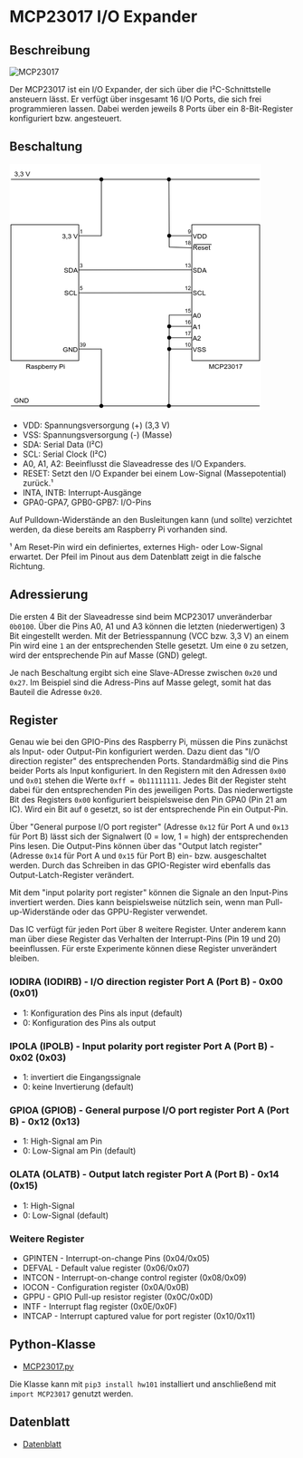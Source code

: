 # MCP23017 I/O Expander

## Beschreibung

![MCP23017](doc/mcp23017_pinout.png)

Der MCP23017 ist ein I/O Expander, der sich über die I²C-Schnittstelle ansteuern lässt. Er verfügt über insgesamt 16 I/O Ports, die sich frei programmieren lassen. Dabei werden jeweils 8 Ports über ein 8-Bit-Register konfiguriert bzw. angesteuert.

## Beschaltung

![Schaltung](doc/mcp23017_grundschaltung.png)

- VDD: Spannungsversorgung (+) (3,3 V)
- VSS: Spannungsversorgung (-) (Masse)
- SDA: Serial Data (I²C)
- SCL: Serial Clock (I²C)
- A0, A1, A2: Beeinflusst die Slaveadresse des I/O Expanders.
- RESET: Setzt den I/O Expander bei einem Low-Signal (Massepotential) zurück.¹
- INTA, INTB: Interrupt-Ausgänge
- GPA0-GPA7, GPB0-GPB7: I/O-Pins

Auf Pulldown-Widerstände an den Busleitungen kann (und sollte) verzichtet werden, da diese bereits am Raspberry Pi vorhanden sind.

¹ Am Reset-Pin wird ein definiertes, externes High- oder Low-Signal erwartet. Der Pfeil im Pinout aus dem Datenblatt zeigt in die falsche Richtung.

## Adressierung

Die ersten 4 Bit der Slaveadresse sind beim MCP23017 unveränderbar `0b0100`. Über die Pins A0, A1 und A3 können die letzten (niederwertigen) 3 Bit eingestellt werden. Mit der Betriesspannung (VCC bzw. 3,3 V) an einem Pin wird eine `1` an der entsprechenden Stelle gesetzt. Um eine `0` zu setzen, wird der entsprechende Pin auf Masse (GND) gelegt.

Je nach Beschaltung ergibt sich eine Slave-ADresse zwischen `0x20` und `0x27`. Im Beispiel sind die Adress-Pins auf Masse gelegt, somit hat das Bauteil die Adresse `0x20`.

## Register

Genau wie bei den GPIO-Pins des Raspberry Pi, müssen die Pins zunächst als Input- oder Output-Pin konfiguriert werden. Dazu dient das "I/O direction register" des entsprechenden Ports. Standardmäßig sind die Pins beider Ports als Input konfiguriert. In den Registern mit den Adressen `0x00` und `0x01` stehen die Werte `0xff = 0b11111111`. Jedes Bit der Register steht dabei für den entsprechenden Pin des jeweiligen Ports. Das niederwertigste Bit des Registers `0x00` konfiguriert beispielsweise den Pin GPA0 (Pin 21 am IC). Wird ein Bit auf `0` gesetzt, so ist der entsprechende Pin ein Output-Pin.

Über "General purpose I/O port register" (Adresse `0x12` für Port A und `0x13` für Port B) lässt sich der Signalwert (0 = low, 1 = high) der entsprechenden Pins lesen. Die Output-Pins können über das "Output latch register" (Adresse `0x14` für Port A und `0x15` für Port B) ein- bzw. ausgeschaltet werden. Durch das Schreiben in das GPIO-Register wird ebenfalls das Output-Latch-Register verändert.

Mit dem "input polarity port register" können die Signale an den Input-Pins invertiert werden. Dies kann beispielsweise nützlich sein, wenn man Pull-up-Widerstände oder das GPPU-Register verwendet.

Das IC verfügt für jeden Port über 8 weitere Register. Unter anderem kann man über diese Register das Verhalten der Interrupt-Pins (Pin 19 und 20) beeinflussen. Für erste Experimente können diese Register unverändert bleiben.

### IODIRA (IODIRB) - I/O direction register Port A (Port B) - 0x00 (0x01)
* 1: Konfiguration des Pins als input (default)
* 0: Konfiguration des Pins als output

### IPOLA (IPOLB) - Input polarity port register Port A (Port B) - 0x02 (0x03)
* 1: invertiert die Eingangssignale
* 0: keine Invertierung (default)

### GPIOA (GPIOB) - General purpose I/O port register Port A (Port B) - 0x12 (0x13)
* 1: High-Signal am Pin
* 0: Low-Signal am Pin (default)

### OLATA (OLATB) - Output latch register Port A (Port B) - 0x14 (0x15)
* 1: High-Signal
* 0: Low-Signal (default)

### Weitere Register
* GPINTEN - Interrupt-on-change Pins (0x04/0x05)
* DEFVAL - Default value register (0x06/0x07)
* INTCON - Interrupt-on-change control register (0x08/0x09)
* IOCON - Configuration register (0x0A/0x0B)
* GPPU - GPIO Pull-up resistor register (0x0C/0x0D)
* INTF - Interrupt flag register (0x0E/0x0F)
* INTCAP - Interrupt captured value for port register (0x10/0x11)

## Python-Klasse

- [MCP23017.py](MCP23017.py)

Die Klasse kann mit `pip3 install hw101` installiert und anschließend mit
`import MCP23017` genutzt werden.

## Datenblatt

- [Datenblatt](doc/mcp23017_mcp23S17_datasheet.pdf)
